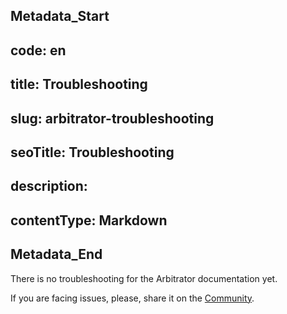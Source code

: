 ## Metadata_Start 
## code: en
## title: Troubleshooting 
## slug: arbitrator-troubleshooting 
## seoTitle: Troubleshooting 
## description:  
## contentType: Markdown 
## Metadata_End
There is no troubleshooting for the Arbitrator documentation yet.

If you are facing issues, please, share it on the [Community](https://community.senhasegura.io/?utm_source=HelpCenter&utm_medium=Article&utm_campaign=ArbitratorTroubleshooting).